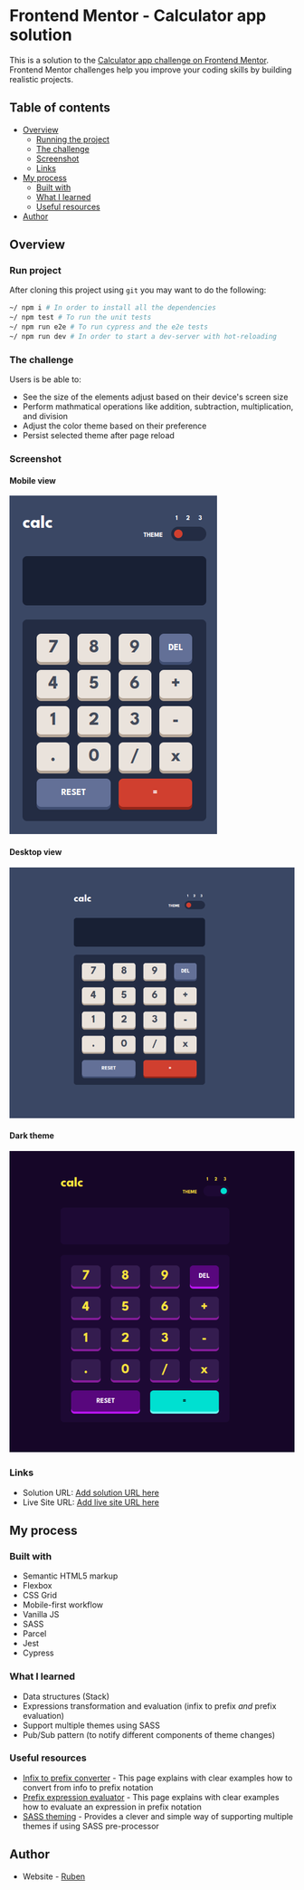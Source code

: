 # Frontend Mentor - Calculator app solution

This is a solution to the [Calculator app challenge on Frontend Mentor](https://www.frontendmentor.io/challenges/calculator-app-9lteq5N29). Frontend Mentor challenges help you improve your coding skills by building realistic projects.

## Table of contents

- [Overview](#overview)
  - [Running the project](#run-project)
  - [The challenge](#the-challenge)
  - [Screenshot](#screenshot)
  - [Links](#links)
- [My process](#my-process)
  - [Built with](#built-with)
  - [What I learned](#what-i-learned)
  - [Useful resources](#useful-resources)
- [Author](#author)

## Overview

### Run project

After cloning this project using `git` you may want to do the following:

```sh
~/ npm i # In order to install all the dependencies
~/ npm test # To run the unit tests
~/ npm run e2e # To run cypress and the e2e tests
~/ npm run dev # In order to start a dev-server with hot-reloading
```

### The challenge

Users is be able to:

- See the size of the elements adjust based on their device's screen size
- Perform mathmatical operations like addition, subtraction, multiplication, and division
- Adjust the color theme based on their preference
- Persist selected theme after page reload

### Screenshot

#### Mobile view

![mobile view](./screenshots/mobile-view.png)

#### Desktop view

![desktop view](./screenshots/desktop-view.png)

#### Dark theme

![dark theme](./screenshots/dark-theme.png)

### Links

- Solution URL: [Add solution URL here](https://your-solution-url.com)
- Live Site URL: [Add live site URL here](https://your-live-site-url.com)

## My process

### Built with

- Semantic HTML5 markup
- Flexbox
- CSS Grid
- Mobile-first workflow
- Vanilla JS
- SASS
- Parcel
- Jest
- Cypress

### What I learned

- Data structures (Stack)
- Expressions transformation and evaluation (infix to prefix _and_ prefix evaluation)
- Support multiple themes using SASS
- Pub/Sub pattern (to notify different components of theme changes)

### Useful resources

- [Infix to prefix converter](https://www.free-online-calculator-use.com/infix-to-prefix-converter.html) - This page explains with clear examples how to convert from info to prefix notation
- [Prefix expression evaluator](https://www.free-online-calculator-use.com/prefix-evaluator.html) - This page explains with clear examples how to evaluate an expression in prefix notation
- [SASS theming](https://medium.com/@dmitriy.borodiy/easy-color-theming-with-scss-bc38fd5734d1) - Provides a clever and simple way of supporting multiple themes if using SASS pre-processor

## Author

- Website - [Ruben](https://rsgarxia.is-a.dev)
